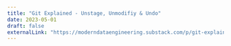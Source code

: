 ```yaml
---
title: "Git Explained - Unstage, Unmodifiy & Undo"
date: 2023-05-01
draft: false
externalLink: "https://moderndataengineering.substack.com/p/git-explained-unstage-unmodifiy-and"
---
```


